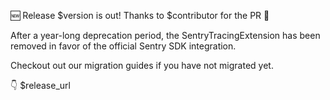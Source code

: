 🆕 Release $version is out! Thanks to $contributor for the PR 👏

After a year-long deprecation period, the SentryTracingExtension has
been removed in favor of the official Sentry SDK integration.

Checkout out our migration guides if you have not migrated yet.

👇 $release_url
